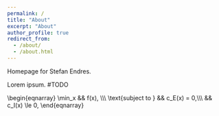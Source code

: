 ```yaml
---
permalink: /
title: "About"
excerpt: "About"
author_profile: true
redirect_from: 
  - /about/
  - /about.html
---
```


Homepage for Stefan Endres.

Lorem ipsum. #TODO

\begin{eqnarray}
  \min_x && f(x), \\\\\\
   \text{subject to } && c_E(x) = 0,\\\\\\
   && c_I(x) \le 0,
\end{eqnarray}